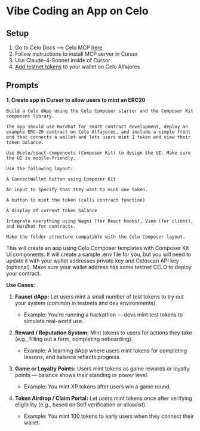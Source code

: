 # Vibe Coding an App on Celo

## Setup

1. Go to Celo Docs --> Celo MCP [here](https://docs.celo.org/build/mcp/composer-mcp)
2. Follow instructions to install MCP server in Cursor
3. Use Claude-4-Sonnet inside of Cursor
4. [Add testnet tokens](https://faucet.celo.org/alfajores) to your wallet on Celo Alfajores 

## Prompts

  **1. Create app in Cursor to allow users to mint an ERC20**

```
Build a Celo dApp using the Celo Composer starter and the Composer Kit component library.

The app should use Hardhat for smart contract development, deploy an example ERC-20 contract on Celo Alfajores, and include a simple front end that connects a wallet and lets users mint 1 token and view their token balance.

Use @celo/react-components (Composer Kit) to design the UI. Make sure the UI is mobile-friendly.

Use the following layout:

A ConnectWallet button using Composer Kit

An input to specify that they want to mint one token.

A button to mint the token (calls contract function)

A display of current token balance

Integrate everything using Wagmi (for React hooks), Viem (for client), and Hardhat for contracts.

Make the folder structure compatible with the Celo Composer layout.
```

This will create an app using Celo Composer templates with Composer Kit UI components. It will create a sample .env file for you, but you will need to update it with your wallet addresses private key and Celoscan API key (optional). Make sure your wallet address has some testnet CELO to deploy your contract. 

**Use Cases:**

1. **Faucet dApp:** Let users mint a small number of test tokens to try out your system (common in testnets and dev environments).
    - Example: You're running a hackathon — devs mint test tokens to simulate real-world use.

2. **Reward / Reputation System:** Mint tokens to users for actions they take (e.g., filling out a form, completing onboarding).
    - Example: A learning dApp where users mint tokens for completing lessons, and balance reflects progress.

3. **Game or Loyalty Points:** Users mint tokens as game rewards or loyalty points — balance shows their standing or power level.
    - Example: You mint XP tokens after users win a game round.

4. **Token Airdrop / Claim Portal:** Let users mint tokens once after verifying eligibility (e.g., based on Self verification or allowlist).
    - Example: You mint 100 tokens to early users when they connect their wallet.

